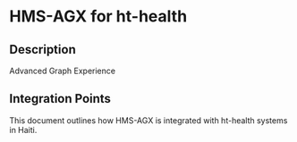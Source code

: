 # HMS-AGX for ht-health

## Description

Advanced Graph Experience

## Integration Points

This document outlines how HMS-AGX is integrated with ht-health systems in Haiti.
